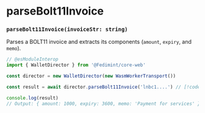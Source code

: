 # parseBolt11Invoice

### `parseBolt11Invoice(invoiceStr: string)`

Parses a BOLT11 invoice and extracts its components (`amount`, `expiry`, and `memo`).

```ts
// @esModuleInterop
import { WalletDirector } from '@Fedimint/core-web'

const director = new WalletDirector(new WasmWorkerTransport())

const result = await director.parseBolt11Invoice('lnbc1....') // [!code focus]

console.log(result)
// Output: { amount: 1000, expiry: 3600, memo: 'Payment for services' }
```
